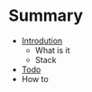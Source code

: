 # Summary

* [Introdution](docs/introdution.md)
   * What is it
   * Stack
* [Todo](docs/todo.md)
* How to

